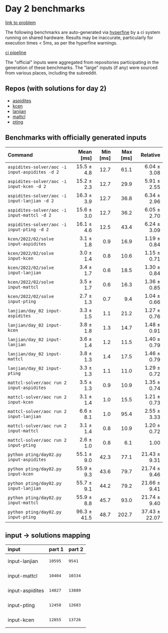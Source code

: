 # Day 2 benchmarks

[link to problem](http://adventofcode.com/2022/day/2)

The following benchmarks are auto-generated via [hyperfine](https://github.com/sharkdp/hyperfine) by a ci system running on shared hardware. Results may be inaccurate, particularly for execution times < 5ms, as per the hyperfine warnings.

[ci pipeline](http://ci.papercode.net:8080/teams/aoc2022/pipelines/aoc-compare-2022)

The "official" inputs were aggregated from repositories participating in the generation of these benchmarks. The "large" inputs (if any) were sourced from various places, including the subreddit.

## Repos (with solutions for day 2)


- [aspidites](https://github.com/aspidites/aoc2022)
- [kcen](https://github.com/kcen/AdventOfCode)
- [lanjian](https://github.com/LanJian/aoc-2022)
- [mattcl](https://github.com/mattcl/aoc2022)
- [pting](https://github.com/pting/aoc2022)

## Benchmarks with officially generated inputs
| Command | Mean [ms] | Min [ms] | Max [ms] | Relative |
|:---|---:|---:|---:|---:|
| `aspidites-solver/aoc -i input-aspidites -d 2` | 15.5 ± 4.8 | 12.7 | 61.1 | 6.04 ± 3.08 |
| `aspidites-solver/aoc -i input-kcen -d 2` | 15.2 ± 2.3 | 12.7 | 29.9 | 5.91 ± 2.55 |
| `aspidites-solver/aoc -i input-lanjian -d 2` | 16.3 ± 3.9 | 12.7 | 36.8 | 6.34 ± 2.96 |
| `aspidites-solver/aoc -i input-mattcl -d 2` | 15.6 ± 3.0 | 12.7 | 36.2 | 6.05 ± 2.70 |
| `aspidites-solver/aoc -i input-pting -d 2` | 16.1 ± 4.6 | 12.5 | 43.4 | 6.24 ± 3.09 |
| `kcen/2022/02/solve input-aspidites` | 3.1 ± 1.8 | 0.9 | 16.9 | 1.19 ± 0.84 |
| `kcen/2022/02/solve input-kcen` | 3.0 ± 1.4 | 0.8 | 10.6 | 1.15 ± 0.71 |
| `kcen/2022/02/solve input-lanjian` | 3.4 ± 1.7 | 0.6 | 18.5 | 1.30 ± 0.84 |
| `kcen/2022/02/solve input-mattcl` | 3.5 ± 1.7 | 0.6 | 16.3 | 1.36 ± 0.85 |
| `kcen/2022/02/solve input-pting` | 2.7 ± 1.3 | 0.7 | 9.4 | 1.04 ± 0.66 |
| `lanjian/day_02 input-aspidites` | 3.3 ± 1.5 | 1.1 | 21.2 | 1.27 ± 0.76 |
| `lanjian/day_02 input-kcen` | 3.8 ± 1.8 | 1.3 | 14.7 | 1.48 ± 0.91 |
| `lanjian/day_02 input-lanjian` | 3.6 ± 1.4 | 1.2 | 11.5 | 1.40 ± 0.79 |
| `lanjian/day_02 input-mattcl` | 3.8 ± 1.3 | 1.4 | 17.5 | 1.46 ± 0.79 |
| `lanjian/day_02 input-pting` | 3.3 ± 1.3 | 1.1 | 11.0 | 1.29 ± 0.72 |
| `mattcl-solver/aoc run 2 input-aspidites` | 3.5 ± 1.3 | 0.9 | 10.9 | 1.35 ± 0.74 |
| `mattcl-solver/aoc run 2 input-kcen` | 3.1 ± 1.4 | 1.0 | 15.5 | 1.21 ± 0.73 |
| `mattcl-solver/aoc run 2 input-lanjian` | 6.6 ± 8.1 | 1.0 | 95.4 | 2.55 ± 3.33 |
| `mattcl-solver/aoc run 2 input-mattcl` | 3.1 ± 1.4 | 0.8 | 10.9 | 1.20 ± 0.72 |
| `mattcl-solver/aoc run 2 input-pting` | 2.6 ± 1.0 | 0.8 | 6.1 | 1.00 |
| `python pting/day02.py input-aspidites` | 55.1 ± 9.0 | 42.3 | 77.1 | 21.43 ± 9.31 |
| `python pting/day02.py input-kcen` | 55.9 ± 9.3 | 43.6 | 79.7 | 21.74 ± 9.46 |
| `python pting/day02.py input-lanjian` | 55.7 ± 9.1 | 44.2 | 79.2 | 21.66 ± 9.41 |
| `python pting/day02.py input-mattcl` | 55.9 ± 8.8 | 45.7 | 93.0 | 21.74 ± 9.40 |
| `python pting/day02.py input-pting` | 96.3 ± 41.5 | 48.7 | 202.7 | 37.43 ± 22.07 |

## input -> solutions mapping
|input|part 1|part 2|
|:---|:---|:---|
|input-lanjian|<pre>10595</pre>|<pre>9541</pre>|
|input-mattcl|<pre>10404</pre>|<pre>10334</pre>|
|input-aspidites|<pre>14827</pre>|<pre>13889</pre>|
|input-pting|<pre>12458</pre>|<pre>12683</pre>|
|input-kcen|<pre>12855</pre>|<pre>13726</pre>|
